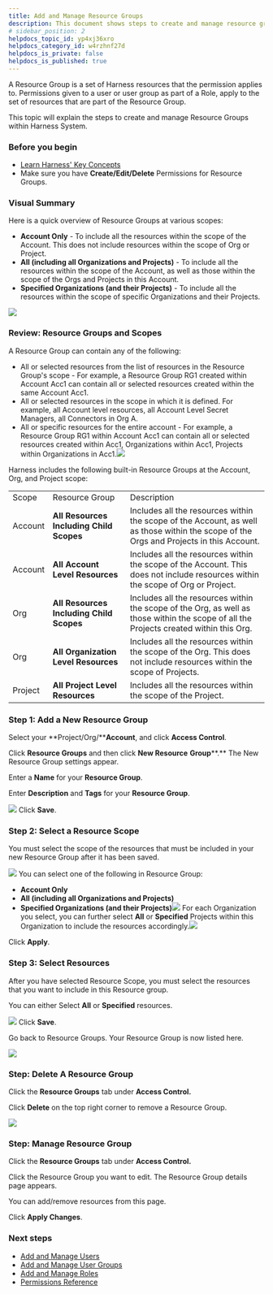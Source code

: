 ```yaml
---
title: Add and Manage Resource Groups
description: This document shows steps to create and manage resource groups and assign them to user groups.
# sidebar_position: 2
helpdocs_topic_id: yp4xj36xro
helpdocs_category_id: w4rzhnf27d
helpdocs_is_private: false
helpdocs_is_published: true
---
```


A Resource Group is a set of Harness resources that the permission applies to. Permissions given to a user or user group as part of a Role, apply to the set of resources that are part of the Resource Group.

This topic will explain the steps to create and manage Resource Groups within Harness System.

### Before you begin

* [Learn Harness' Key Concepts](https://ngdocs.harness.io/article/hv2758ro4e-learn-harness-key-concepts)
* Make sure you have **Create/Edit/Delete** Permissions for Resource Groups.

### Visual Summary

Here is a quick overview of Resource Groups at various scopes:

* **Account Only** - To include all the resources within the scope of the Account. This does not include resources within the scope of Org or Project.
* **All (including all Organizations and Projects)** - To include all the resources within the scope of the Account, as well as those within the scope of the Orgs and Projects in this Account.
* **Specified Organizations (and their Projects)** - To include all the resources within the scope of specific Organizations and their Projects.

![](./static/add-resource-groups-32.png)
### Review: Resource Groups and Scopes

A Resource Group can contain any of the following:

* All or selected resources from the list of resources in the Resource Group's scope - For example, a Resource Group RG1 created within Account Acc1 can contain all or selected resources created within the same Account Acc1.
* All or selected resources in the scope in which it is defined. For example, all Account level resources, all Account Level Secret Managers, all Connectors in Org A.
* All or specific resources for the entire account - For example, a Resource Group RG1 within Account Acc1 can contain all or selected resources created within Acc1, Organizations within Acc1, Projects within Organizations in Acc1.![](./static/add-resource-groups-33.png)

Harness includes the following built-in Resource Groups at the Account, Org, and Project scope:



|  |  |  |
| --- | --- | --- |
| Scope | Resource Group | Description |
| Account | **All Resources Including Child Scopes** | Includes all the resources within the scope of the Account, as well as those within the scope of the Orgs and Projects in this Account. |
| Account | **All Account Level Resources** | Includes all the resources within the scope of the Account. This does not include resources within the scope of Org or Project. |
| Org | **All Resources Including Child Scopes** | Includes all the resources within the scope of the Org, as well as those within the scope of all the Projects created within this Org. |
| Org | **All Organization Level Resources** | Includes all the resources within the scope of the Org. This does not include resources within the scope of Projects. |
| Project | **All Project Level Resources** | Includes all the resources within the scope of the Project. |

### Step 1: Add a New Resource Group

Select your **Project/Org/****Account**, and click **Access Control**.

Click **Resource Groups** and then click **New Resource** **Group****.** The New Resource Group settings appear.

Enter a **Name** for your **Resource Group**.

Enter **Description** and **Tags** for your **Resource Group**.

![](./static/add-resource-groups-34.png)
Click **Save**.

### Step 2: Select a Resource Scope

You must select the scope of the resources that must be included in your new Resource Group after it has been saved.

![](./static/add-resource-groups-35.png)
You can select one of the following in Resource Group:

* **Account Only**
* **All (including all Organizations and Projects)**
* **Specified Organizations (and their Projects)**![](./static/add-resource-groups-36.png)
For each Organization you select, you can further select **All** or **Specified** Projects within this Organization to include the resources accordingly.![](./static/add-resource-groups-37.png)

Click **Apply**.

### Step 3: Select Resources

After you have selected Resource Scope, you must select the resources that you want to include in this Resource group.

You can either Select **All** or **Specified** resources.

![](./static/add-resource-groups-38.png)
Click **Save**.

Go back to Resource Groups. Your Resource Group is now listed here.

![](./static/add-resource-groups-39.png)
### Step: Delete A Resource Group

Click the **Resource Groups** tab under **Access Control.**

Click **Delete** on the top right corner to remove a Resource Group.

![](./static/add-resource-groups-40.png)
### Step: Manage Resource Group

Click the **Resource Groups** tab under **Access Control.**

Click the Resource Group you want to edit. The Resource Group details page appears.

You can add/remove resources from this page.

Click **Apply Changes**.

### Next steps

* [Add and Manage Users](./3-add-users.md)
* [Add and Manage User Groups](./4-add-user-groups.md)
* [Add and Manage Roles](./9-add-manage-roles.md)
* [Permissions Reference](./ref-access-management/permissions-reference.md)

